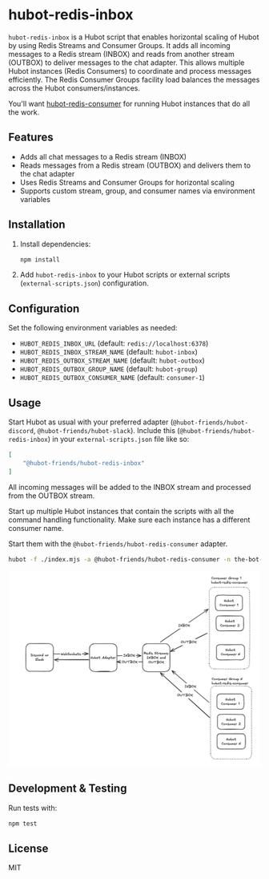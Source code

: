 
# hubot-redis-inbox

`hubot-redis-inbox` is a Hubot script that enables horizontal scaling of Hubot by using Redis Streams and Consumer Groups. It adds all incoming messages to a Redis stream (INBOX) and reads from another stream (OUTBOX) to deliver messages to the chat adapter. This allows multiple Hubot instances (Redis Consumers) to coordinate and process messages efficiently. The Redis Consumer Groups facility load balances the messages across the Hubot consumers/instances.

You'll want [hubot-redis-consumer](https://github.com/hubot-friends/hubot-redis-consumer) for running Hubot instances that do all the work.

## Features

- Adds all chat messages to a Redis stream (INBOX)
- Reads messages from a Redis stream (OUTBOX) and delivers them to the chat adapter
- Uses Redis Streams and Consumer Groups for horizontal scaling
- Supports custom stream, group, and consumer names via environment variables

## Installation

1. Install dependencies:
	 ```sh
	 npm install
	 ```
2. Add `hubot-redis-inbox` to your Hubot scripts or external scripts (`external-scripts.json`) configuration.

## Configuration

Set the following environment variables as needed:

- `HUBOT_REDIS_INBOX_URL` (default: `redis://localhost:6378`)
- `HUBOT_REDIS_INBOX_STREAM_NAME` (default: `hubot-inbox`)
- `HUBOT_REDIS_OUTBOX_STREAM_NAME` (default: `hubot-outbox`)
- `HUBOT_REDIS_OUTBOX_GROUP_NAME` (default: `hubot-group`)
- `HUBOT_REDIS_OUTBOX_CONSUMER_NAME` (default: `consumer-1`)

## Usage

Start Hubot as usual with your preferred adapter (`@hubot-friends/hubot-discord`, `@hubot-friends/hubot-slack`). Include this (`@hubot-friends/hubot-redis-inbox`) in your `external-scripts.json` file like so:

```json
[
    "@hubot-friends/hubot-redis-inbox"
]
```

All incoming messages will be added to the INBOX stream and processed from the OUTBOX stream.

Start up multiple Hubot instances that contain the scripts with all the command handling functionality. Make sure each instance has a different consumer name.

Start them with the `@hubot-friends/hubot-redis-consumer` adapter.

```sh
hubot -f ./index.mjs -a @hubot-friends/hubot-redis-consumer -n the-bot-name-used-with-the-chat-hubot
```

![Architecture](image-1.png)

## Development & Testing

Run tests with:

```sh
npm test
```

## License

MIT

